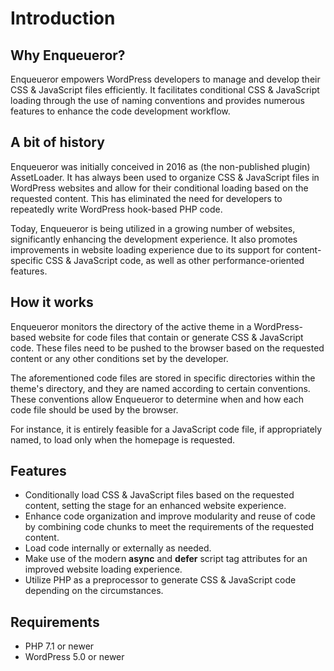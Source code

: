 # Introduction

## Why Enqueueror?

Enqueueror empowers WordPress developers to manage and develop their CSS & JavaScript files efficiently. It facilitates conditional CSS & JavaScript loading through the use of naming conventions and provides numerous features to enhance the code development workflow.

## A bit of history

Enqueueror was initially conceived in 2016 as (the non-published plugin) AssetLoader. It has always been used to organize CSS & JavaScript files in WordPress websites and allow for their conditional loading based on the requested content. This has eliminated the need for developers to repeatedly write WordPress hook-based PHP code.

Today, Enqueueror is being utilized in a growing number of websites, significantly enhancing the development experience. It also promotes improvements in website loading experience due to its support for content-specific CSS & JavaScript code, as well as other performance-oriented features.

## How it works

Enqueueror monitors the directory of the active theme in a WordPress-based website for code files that contain or generate CSS & JavaScript code. These files need to be pushed to the browser based on the requested content or any other conditions set by the developer.

The aforementioned code files are stored in specific directories within the theme's directory, and they are named according to certain conventions. These conventions allow Enqueueror to determine when and how each code file should be used by the browser.

For instance, it is entirely feasible for a JavaScript code file, if appropriately named, to load only when the homepage is requested.

## Features

* Conditionally load CSS & JavaScript files based on the requested content, setting the stage for an enhanced website experience.
* Enhance code organization and improve modularity and reuse of code by combining code chunks to meet the requirements of the requested content.
* Load code internally or externally as needed.
* Make use of the modern **async** and **defer** script tag attributes for an improved website loading experience.
* Utilize PHP as a preprocessor to generate CSS & JavaScript code depending on the circumstances.

## Requirements
* PHP 7.1 or newer
* WordPress 5.0 or newer